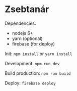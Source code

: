 # Zsebtanár

Dependencies:
 - nodejs 6+
 - yarn (optional)
 - firebase (for deploy)


Init: `npm install` or `yarn install`

Development: `npm run dev`

Build production: `npm run build`

Deploy: `firebase deploy`